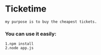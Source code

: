 # Ticketime
    my purpose is to buy the cheapest tickets.
### You can use it easily:</br>
    1.npm install
    2.node app.js
